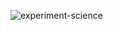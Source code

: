 ![experiment-science](https://github.com/thevorgx/alx-higher_level_programming/assets/118675513/4840b9b8-41a0-4feb-bd23-9d7ea97cec85)
